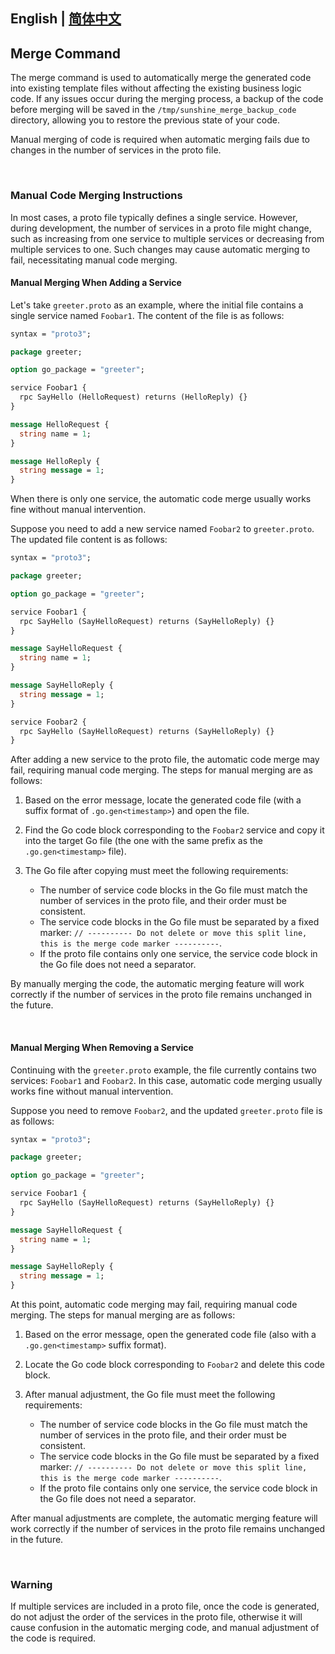 ## English | [简体中文](readme-cn.md)

## Merge Command

The merge command is used to automatically merge the generated code into existing template files without affecting the existing business logic code. If any issues occur during the merging process, a backup of the code before merging will be saved in the `/tmp/sunshine_merge_backup_code` directory, allowing you to restore the previous state of your code.

Manual merging of code is required when automatic merging fails due to changes in the number of services in the proto file.

<br>

### Manual Code Merging Instructions

In most cases, a proto file typically defines a single service. However, during development, the number of services in a proto file might change, such as increasing from one service to multiple services or decreasing from multiple services to one. Such changes may cause automatic merging to fail, necessitating manual code merging.

#### Manual Merging When Adding a Service

Let's take `greeter.proto` as an example, where the initial file contains a single service named `Foobar1`. The content of the file is as follows:

```protobuf
syntax = "proto3";

package greeter;

option go_package = "greeter";

service Foobar1 {
  rpc SayHello (HelloRequest) returns (HelloReply) {}
}

message HelloRequest {
  string name = 1;
}

message HelloReply {
  string message = 1;
}
```

When there is only one service, the automatic code merge usually works fine without manual intervention.

Suppose you need to add a new service named `Foobar2` to `greeter.proto`. The updated file content is as follows:

```protobuf
syntax = "proto3";

package greeter;

option go_package = "greeter";

service Foobar1 {
  rpc SayHello (SayHelloRequest) returns (SayHelloReply) {}
}

message SayHelloRequest {
  string name = 1;
}

message SayHelloReply {
  string message = 1;
}

service Foobar2 {
  rpc SayHello (SayHelloRequest) returns (SayHelloReply) {}
}
```

After adding a new service to the proto file, the automatic code merge may fail, requiring manual code merging. The steps for manual merging are as follows:

1. Based on the error message, locate the generated code file (with a suffix format of `.go.gen<timestamp>`) and open the file.

2. Find the Go code block corresponding to the `Foobar2` service and copy it into the target Go file (the one with the same prefix as the `.go.gen<timestamp>` file).

3. The Go file after copying must meet the following requirements:
    - The number of service code blocks in the Go file must match the number of services in the proto file, and their order must be consistent.
    - The service code blocks in the Go file must be separated by a fixed marker: `// ---------- Do not delete or move this split line, this is the merge code marker ----------`.
    - If the proto file contains only one service, the service code block in the Go file does not need a separator.

By manually merging the code, the automatic merging feature will work correctly if the number of services in the proto file remains unchanged in the future.

<br>

#### Manual Merging When Removing a Service

Continuing with the `greeter.proto` example, the file currently contains two services: `Foobar1` and `Foobar2`. In this case, automatic code merging usually works fine without manual intervention.

Suppose you need to remove `Foobar2`, and the updated `greeter.proto` file is as follows:

```protobuf
syntax = "proto3";

package greeter;

option go_package = "greeter";

service Foobar1 {
  rpc SayHello (SayHelloRequest) returns (SayHelloReply) {}
}

message SayHelloRequest {
  string name = 1;
}

message SayHelloReply {
  string message = 1;
}
```

At this point, automatic code merging may fail, requiring manual code merging. The steps for manual merging are as follows:

1. Based on the error message, open the generated code file (also with a `.go.gen<timestamp>` suffix format).

2. Locate the Go code block corresponding to `Foobar2` and delete this code block.

3. After manual adjustment, the Go file must meet the following requirements:
    - The number of service code blocks in the Go file must match the number of services in the proto file, and their order must be consistent.
    - The service code blocks in the Go file must be separated by a fixed marker: `// ---------- Do not delete or move this split line, this is the merge code marker ----------`.
    - If the proto file contains only one service, the service code block in the Go file does not need a separator.

After manual adjustments are complete, the automatic merging feature will work correctly if the number of services in the proto file remains unchanged in the future.

<br>

### Warning

If multiple services are included in a proto file, once the code is generated, do not adjust the order of the services in the proto file, otherwise it will cause confusion in the automatic merging code, and manual adjustment of the code is required.
